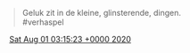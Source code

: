 > Geluk zit in de kleine, glinsterende, dingen\.  
> \#verhaspel

<img src="../../media/tweet.ico" width="12" /> [Sat Aug 01 03:15:23 +0000 2020](https://twitter.com/DromerDenker/status/1289399301001510912)